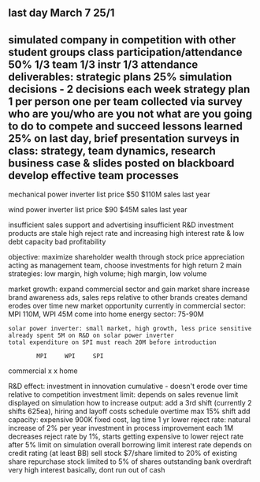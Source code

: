 last day March 7
25/1
----
simulated company in competition with other student groups
class participation/attendance 	50%
	1/3 team
	1/3 instr
	1/3 attendance
deliverables: strategic plans 	25%
	simulation decisions - 2 decisions each week
	strategy plan
		1 per person
		one per team
		collected via survey
		who are you/who are you not
		what are you going to do to compete and succeed
lessons learned 				25%
	on last day, brief presentation
surveys in class: strategy, team dynamics, research
business case & slides posted on blackboard
develop effective team processes
-----------------------------

mechanical power inverter
list price $50
$110M sales last year

wind power inverter
list price $90
$45M sales last year

insufficient sales support and advertising
insufficient R&D investment
	products are stale
high reject rate and increasing
high interest rate & low debt capacity
bad profitability

objective: maximize shareholder wealth through stock price appreciation
acting as management team, choose investments for high return
2 main strategies: low margin, high volume; high margin, low volume

market growth: 
	expand commercial sector and gain market share
	increase brand awareness
		ads, sales reps relative to other brands
		creates demand
		erodes over time
new market opportunity
	currently in commercial sector: MPI 110M, WPI 45M
	come into home energy sector: 75-90M

	solar power inverter: small market, high growth, less price sensitive
	already spent 5M on R&D on solar power inverter
	total expenditure on SPI must reach 20M before introduction

			MPI		WPI		SPI
commercial	x		x
home

R&D effect:
	investment in innovation
	cumulative - doesn't erode over time
	relative to competition
investment limit:
	depends on sales revenue
	limit displayed on simulation
how to increase output:
	add a 3rd shift (currently 2 shifts 625ea), hiring and layoff costs
	schedule overtime max 15% shift
add capacity:
	expensive 900K fixed cost, lag time 1 yr
lower reject rate:
	natural increase of 2% per year
	investment in process improvement
	each 1M decreases reject rate by 1%, starts getting expensive to lower reject rate after 5%
	limit on simulation
overall borrowing limit
	interest rate depends on credit rating (at least BB)
sell stock
	$7/share
	limited to 20% of existing share
repurchase stock
	limited to 5% of shares outstanding
bank overdraft
	very high interest
	basically, dont run out of cash